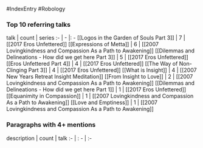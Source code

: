 #IndexEntry #Robology

### Top 10 referring talks
talk | count | series
:- | - |: -
[[Logos in the Garden of Souls Part 3]] | 7 | [[2017 Eros Unfettered]]
[[Expressions of Metta]] | 6 | [[2007 Lovingkindness and Compassion As a Path to Awakening]]
[[Dilemmas and Delineations - How did we get here Part 3]] | 5 | [[2017 Eros Unfettered]]
[[Eros Unfettered Part 4]] | 4 | [[2017 Eros Unfettered]]
[[The Way of Non-Clinging Part 3]] | 4 | [[2017 Eros Unfettered]]
[[What is Insight]] | 4 | [[2007 New Years Retreat Insight Meditation]]
[[From Insight to Love]] | 2 | [[2007 Lovingkindness and Compassion As a Path to Awakening]]
[[Dilemmas and Delineations - How did we get here Part 1]] | 1 | [[2017 Eros Unfettered]]
[[Equanimity in Compassion]] | 1 | [[2007 Lovingkindness and Compassion As a Path to Awakening]]
[[Love and Emptiness]] | 1 | [[2007 Lovingkindness and Compassion As a Path to Awakening]]

### Paragraphs with 4+ mentions
description | count | talk
:- | : - | :-

